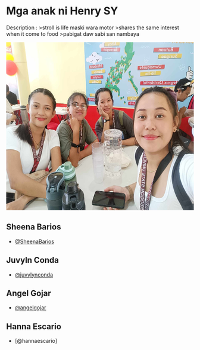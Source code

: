 # Mga anak ni Henry SY
Description : >stroll is life maski wara motor >shares the same interest when it come to food >pabigat daw sabi san nambaya

<p text-align="center">
<img src="bebegurl.jpg" width=550 height=450>
</p>


## Sheena Barios

- [@SheenaBarios](https://github.com/SheenaBarios)

## Juvyln Conda
- [@juvylynconda](https://github.com/juvylynconda)

## Angel Gojar
- [@angelgojar](https://github.com/angelgojar)

## Hanna Escario
- [@hannaescario]
